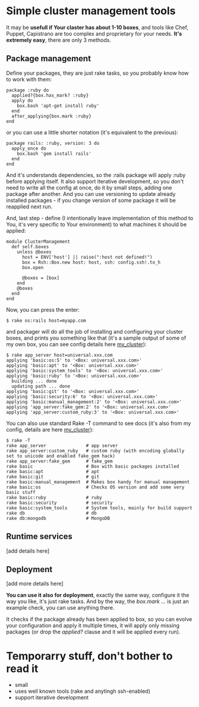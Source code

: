 # Simple cluster management tools

It may be **usefull if Your claster has about 1-10 boxes**, and tools like Chef, Puppet, Capistrano are too complex and proprietary for your needs.
**It's extremely easy**, there are only 3 methods.

## Package management

Define your packages, they are just rake tasks, so you probably know how to work with them:

    package :ruby do
      applied?{box.has_mark? :ruby}
      apply do
        box.bash 'apt-get install ruby'          
      end
      after_applying{box.mark :ruby}
    end
      
or you can use a little shorter notation (it's equivalent to the previous):

    package rails: :ruby, version: 3 do
      apply_once do
        box.bash 'gem install rails'
      end
    end
    
And it's understands dependencies, so the :rails package will apply :ruby before applying itself. 
It also support iterative development, so you don't need to write all the config at once, do it by small steps, adding one package after another. 
And you can use versioning to update already installed packages - if you change version of some package it will be reapplied next run.
    
And, last step - define (I intentionally leave implementation of this method to You, it's very specific to Your environment) 
to what machines it should be applied:

    module ClusterManagement
      def self.boxes
        unless @boxes    
          host = ENV['host'] || raise(":host not defined!")
          box = Rsh::Box.new host: host, ssh: config.ssh!.to_h
          box.open

          @boxes = [box]
        end
        @boxes
      end
    end
    
Now, you can press the enter:

    $ rake os:rails host=myapp.com
    
and packager will do all the job of installing and configuring your cluster boxes, and prints you something like that 
(it's a sample output of some of my own box, you can see config details here [my_cluster][my_cluster]):
    
    $ rake app_server host=universal.xxx.com
    applying 'basic:os:5' to '<Box: universal.xxx.com>'
    applying 'basic:apt' to '<Box: universal.xxx.com>'
    applying 'basic:system_tools' to '<Box: universal.xxx.com>'
    applying 'basic:ruby' to '<Box: universal.xxx.com>'
      building ... done
      updating path ... done
    applying 'basic:git' to '<Box: universal.xxx.com>'
    applying 'basic:security:6' to '<Box: universal.xxx.com>'
    applying 'basic:manual_management:2' to '<Box: universal.xxx.com>'
    applying 'app_server:fake_gem:2' to '<Box: universal.xxx.com>'
    applying 'app_server:custom_ruby:3' to '<Box: universal.xxx.com>'
    
You can also use standard Rake -T command to see docs (it's also from my config, details are here [my_cluster][my_cluster]):

    $ rake -T
    rake app_server               # app server
    rake app_server:custom_ruby   # custom ruby (with encoding globally set to unicode and enabled fake_gem hack)
    rake app_server:fake_gem      # fake_gem
    rake basic                    # Box with basic packages installed
    rake basic:apt                # apt
    rake basic:git                # git
    rake basic:manual_management  # Makes box handy for manual management
    rake basic:os                 # Checks OS version and add some very basic stuff
    rake basic:ruby               # ruby
    rake basic:security           # security
    rake basic:system_tools       # System tools, mainly for build support
    rake db                       # db
    rake db:mongodb               # MongoDB

## Runtime services

[add details here]
    
## Deployment

[add more details here]
    
**You can use it also for deployment**, exactly the same way, configure it the way you like, it's just rake 
tasks. And by the way, the *box.mark ...* is just an example check, you can use anything there.

It checks if the package already has been applied to box, so you can evolve your configuration and apply 
it multiple times, it will apply only missing packages (or drop the *applied?* clause and it will be applied every run).

# Temporarry stuff, don't bother to read it

- small
- uses well known tools (rake and anytingh ssh-enabled)
- support iterative development

[my_cluster]: https://github.com/alexeypetrushin/my_cluster/tree/master/lib/packages